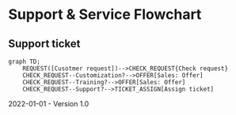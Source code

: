 # Support & Service Flowchart

## Support ticket

```mermaid
graph TD;
    REQUEST([Cusotmer request])-->CHECK_REQUEST{Check request}
    CHECK_REQUEST--Customization?-->OFFER[Sales: Offer]
    CHECK_REQUEST--Training?-->OFFER[Sales: Offer]
    CHECK_REQUEST--Support?-->TICKET_ASSIGN[Assign ticket]
```

2022-01-01 - Version 1.0
